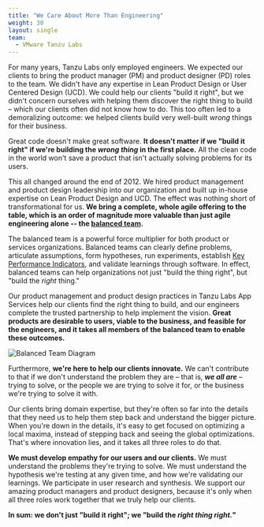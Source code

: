 ```yaml
---
title: "We Care About More Than Engineering"
weight: 30
layout: single
team:
  - VMware Tanzu Labs
---
```


For many years, Tanzu Labs only employed engineers. We expected our clients to bring the product manager (PM) and product designer (PD) roles to the team. We didn't have any expertise in Lean Product Design or User Centered Design (UCD). We could help our clients "build it right", but we didn't concern ourselves with helping them discover the right thing to build – which our clients often did not know how to do. This too often led to a demoralizing outcome: we helped clients build very well-built _wrong_ things for their business. 

Great code doesn't make great software. **It doesn't matter if we "build it right" if we're building the _wrong thing_ in the first place.** All the clean code in the world won't save a product that isn't actually solving problems for its users. 

This all changed around the end of 2012. We hired product management and product design leadership into our organization and built up in-house expertise on Lean Product Design and UCD. The effect was nothing short of transformational for us. **We bring a complete, whole agile offering to the table, which is an order of magnitude more valuable than just agile engineering alone -- the [balanced team](/outcomes/application-development/balanced-teams/).** 

The balanced team is a powerful force multiplier for both product or services organizations. Balanced teams can clearly define problems, articulate assumptions, form hypotheses, run experiments, establish [Key Performance Indicators](https://en.wikipedia.org/wiki/Performance_indicator), and validate learnings through software. In effect, balanced teams can help organizations not just "build the thing right", but "build the _right_ thing." 

Our product management and product design practices in Tanzu Labs App Services help our clients find the right thing to build, and our engineers complete the trusted partnership to help implement the vision. **Great products are desirable to users, viable to the business, and feasible for the engineers, and it takes all members of the balanced team to enable these outcomes.**

![Balanced Team Diagram](/images/outcomes/application-development/balanced-teams.jpeg)

Furthermore, **we're here to help our clients innovate.** We can't contribute to that if we don't understand the problem they are – that is, **_we all are_** – trying to solve, or the people we are trying to solve it for, or the business we're trying to solve it with. 

Our clients bring domain expertise, but they're often so far into the details that they need us to help them step back and understand the bigger picture. When you're down in the details, it's easy to get focused on optimizing a local maxima, instead of stepping back and seeing the global optimizations. That's where innovation lies, and it takes all three roles to do that. 

**We must develop empathy for our users and our clients.** We must understand the problems they're trying to solve. We must understand the hypothesis we're testing at any given time, and how we're validating our learnings. We participate in user research and synthesis. We support our amazing product managers and product designers, because it's only when all three roles work together that we truly help our clients.

**In sum: we don't just "build it right"; we "build the _right thing right._"**